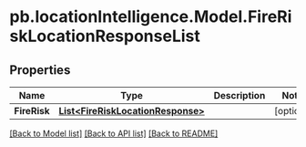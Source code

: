 # pb.locationIntelligence.Model.FireRiskLocationResponseList
## Properties

Name | Type | Description | Notes
------------ | ------------- | ------------- | -------------
**FireRisk** | [**List&lt;FireRiskLocationResponse&gt;**](FireRiskLocationResponse.md) |  | [optional] 

[[Back to Model list]](../README.md#documentation-for-models) [[Back to API list]](../README.md#documentation-for-api-endpoints) [[Back to README]](../README.md)

